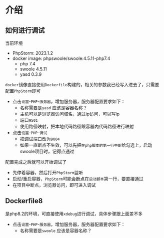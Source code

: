 # 介绍

## 如何进行调试

当前环境
* PhpStorm: 2023.1.2
* docker image: phpswoole/swoole:4.5.11-php7.4
    * php 7.4
    * swoole 4.5.11
    * yasd 0.3.9

`docker`镜像直接使用`Dockerfile`构建的，相关的参数我已经写入进去了，只需要配置`PhpStorm`即可

* 点击`设置`-`PHP`-`服务器`，增加服务器，服务器配置要求如下：
    * 名称需要是`yasd` 应该是容器名称？
    * 主机可以是浏览器访问域名，通过ip访问，可以写ip
    * 端口`9501`
    * 使用路径映射，把本地代码路径跟容器内代码路径进行映射
* 点击`设置`-`PHP`-`调试`
  * 把调试端口改为`9004`
  * 如果一直断点不生效，可以先把`在php脚本的第一行中断`给勾选上，启动swoole项目时，记得点通过

配置完成之后就可以开始调试了
* 先停着容器，然后打开`PhpStorm`监听
* 启动/重启容器，`PhpStorm`可能会断点在`启动脚本`第一行，要直接通过
* 在项目中断点，浏览器访问，即可进入调试

## Dockerfile8

是php8.2的环境，可直接使用`xdebug`进行调试，具体步骤跟上面差不多

* 点击`设置`-`PHP`-`服务器`，增加服务器，服务器配置要求如下：
    * 名称需要是`swoole` 应该是容器名称？
